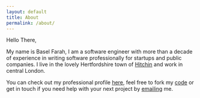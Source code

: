 ```yaml
---
layout: default
title: About
permalink: /about/
---
```

Hello There,

My name is Basel Farah, I am a software engineer with more than a decade of experience in writing software professionally for startups and public companies. I live in the lovely Hertfordshire town of [Hitchin][hitchin-wiki] and work in central London.

You can check out my professional profile [here][linkedin-profile], feel free to fork my [code][github-profile] or get in touch if you need help with your next project by [emailing][email-address] me.

[hitchin-wiki]: https://en.wikipedia.org/wiki/Hitchin
[linkedin-profile]: https://uk.linkedin.com/in/baself
[github-profile]: https://github.com/baz44
[email-address]: mailto:hello@baselfarah.co.uk
